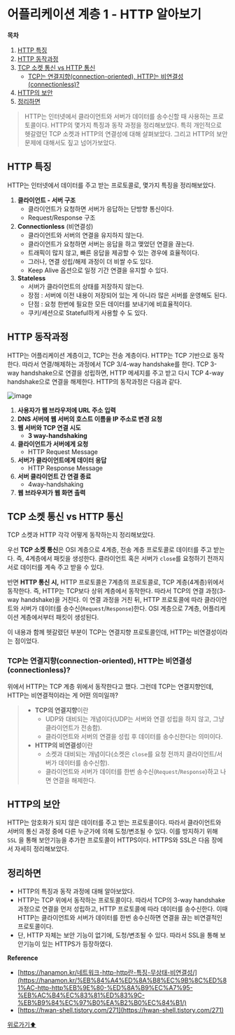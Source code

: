# 어플리케이션 계층 1 - HTTP 알아보기

**목차**

1. [HTTP 특징](http.md#http-특징)
2. [HTTP 동작과정](http.md#http-동작과정)
3. [TCP 소켓 통신 vs HTTP 통신](http.md#tcp-소켓-통신-vs-http-통신)
   * [TCP는 연결지향(connection-oriented), HTTP는 비연결성(connectionless)?](http.md#tcp는-연결지향connection-oriented-http는-비연결성connectionless)
4. [HTTP의 보안](http.md#http의-보안)
5. [정리하면](http.md#정리하면)

> HTTP는 인터넷에서 클라이언트와 서버가 데이터를 송수신할 때 사용하는 프로토콜이다. HTTP의 몇가지 특징과 동작 과정을 정리해보았다. 특히 개인적으로 헷갈렸던 TCP 소켓과 HTTP의 연결성에 대해 살펴보았다. 그리고 HTTP의 보안 문제에 대해서도 짚고 넘어가보았다.

## HTTP 특징

HTTP는 인터넷에서 데이터를 주고 받는 프로토콜로, 몇가지 특징을 정리해보았다.

1. **클라이언트 - 서버 구조**
   * 클라이언트가 요청하면 서버가 응답하는 단방향 통신이다.
   * Request/Response 구조
2. **Connectionless** (비연결성)
   * 클라이언트와 서버의 연결을 유지하지 않는다.
   * 클라이언트가 요청하면 서버는 응답을 하고 맺었던 연결을 끊는다.
   * 트래픽이 많지 않고, 빠른 응답을 제공할 수 있는 경우에 효율적이다.
   * 그러나, 연결 성립/해제 과정이 더 비쌀 수도 있다.
   * Keep Alive 옵션으로 일정 기간 연결을 유지할 수 있다.
3. **Stateless**
   * 서버가 클라이언트의 상태를 저장하지 않는다.
   * 장점 : 서버에 이전 내용이 저장되어 있는 게 아니라 많은 서버를 운영해도 된다.
   * 단점 : 요청 한번에 필요한 모든 데이터를 보내기에 비효율적이다.
   * 쿠키/세션으로 Stateful하게 사용할 수 도 있다.

## HTTP 동작과정

HTTP는 어플리케이션 계층이고, TCP는 전송 계층이다. HTTP는 TCP 기반으로 동작한다. 따라서 연결/해제하는 과정에서 TCP 3/4-way handshake를 한다. TCP 3-way handshake으로 연결을 성립하면, HTTP 메세지를 주고 받고 다시 TCP 4-way handshake으로 연결을 해제한다. HTTP의 동작과정은 다음과 같다.

![image](https://user-images.githubusercontent.com/77563814/189072074-938d083c-c0d3-4d39-bab7-429f95d97fd3.png)

1. **사용자가 웹 브라우저에 URL 주소 입력**
2. **DNS 서버에 웹 서버의 호스트 이름을 IP 주소로 변경 요청**
3. **웹 서버와 TCP 연결 시도**
   * **3 way-handshaking**
4. **클라이언트가 서버에게 요청**
   * HTTP Request Message
5. **서버가 클라이언트에게 데이터 응답**
   * HTTP Response Message
6. **서버 클라이언트 간 연결 종료**
   * 4way-handshaking
7. **웹 브라우저가 웹 화면 출력**

## TCP 소켓 통신 vs HTTP 통신

TCP 소켓과 HTTP 각각 어떻게 동작하는지 정리해보았다.

우선 **TCP 소켓 통신**은 OSI 계층으로 4계층, 전송 계층 프로토콜로 데이터를 주고 받는다. 즉, 4계층에서 패킷을 생성한다. 클라이언트 혹은 서버가 `close`를 요청하기 전까지 서로 데이터를 계속 주고 받을 수 있다.

반면 **HTTP 통신 시,** HTTP 프로토콜은 7계층의 프로토콜로, TCP 계층(4계층)위에서 동작한다. 즉, HTTP는 TCP보다 상위 계층에서 동작한다. 따라서 TCP의 연결 과정(3-way handshake)을 거친다. 이 연결 과정을 거친 뒤, HTTP 프로토콜에 따라 클라이언트와 서버가 데이터를 송수신(`Request`/`Response`)한다. OSI 계층으로 7계층, 어플리케이션 계층에서부터 패킷이 생성된다.

이 내용과 함께 헷갈렸던 부분이 TCP는 연결지향 프로토콜인데, HTTP는 비연결성이라는 점이었다.

### TCP는 연결지향(connection-oriented), HTTP는 비연결성(connectionless)?

위에서 HTTP는 TCP 계층 위에서 동작한다고 했다. 그런데 TCP는 연결지향인데, HTTP는 비연결적이라는 게 어떤 의미일까?

> * **TCP의 연결지향**이란
>   * UDP와 대비되는 개념이다(UDP는 서버와 연결 성립을 하지 않고, 그냥 클라이언트가 전송함).
>   * 클라이언트와 서버의 연결을 성립 후 데이터를 송수신한다는 의미이다.
> * **HTTP의 비연결성**이란
>   * 소켓과 대비되는 개념이다(소켓은 `close`를 요청 전까지 클라이언트/서버가 데이터를 송수신함).
>   * 클라이언트와 서버가 데이터를 한번 송수신(`Request`/`Response`)하고 나면 연결을 해제한다.

## HTTP의 보안

HTTP는 암호화가 되지 않은 데이터를 주고 받는 프로토콜이다. 따라서 클라이언트와 서버의 통신 과정 중에 다른 누군가에 의해 도청/변조될 수 있다. 이를 방지하기 위해 `SSL` 을 통해 보안기능을 추가한 프로토콜이 HTTPS이다. HTTPS와 SSL은 다음 장에서 자세히 정리해보았다.

## 정리하면

* HTTP의 특징과 동작 과정에 대해 알아보았다.
* HTTP는 TCP 위에서 동작하는 프로토콜이다. 따라서 TCP의 3-way handshake 과정으로 연결을 먼저 성립하고, HTTP 프로토콜에 따라 데이터를 송수신한다. 이때 HTTP는 클라이언트와 서버가 데이터를 한번 송수신하면 연결을 끊는 비연결적인 프로토콜이다.
* 단, HTTP 자체는 보안 기능이 없기에, 도청/변조될 수 있다. 따라서 SSL을 통해 보안기능이 있는 HTTPS가 등장하였다.

**Reference**

* [https://hanamon.kr/네트워크-http-http란-특징-무상태-비연결성/](https://hanamon.kr/%EB%84%A4%ED%8A%B8%EC%9B%8C%ED%81%AC-http-http%EB%9E%80-%ED%8A%B9%EC%A7%95-%EB%AC%B4%EC%83%81%ED%83%9C-%EB%B9%84%EC%97%B0%EA%B2%B0%EC%84%B1/)
* [https://hwan-shell.tistory.com/271](https://hwan-shell.tistory.com/271)

[위로가기⬆](http.md#http-알아보기)

